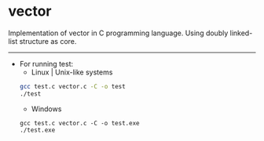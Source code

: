 # vector 
Implementation of vector in C programming language.
Using doubly linked-list structure as core.


---
- For running test:
  - Linux | Unix-like systems
  ```bash
  gcc test.c vector.c -C -o test
  ./test
  ```
  - Windows
  ```posh
  gcc test.c vector.c -C -o test.exe
  ./test.exe
  ```
